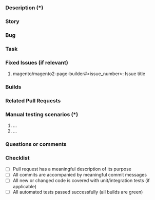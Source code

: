 <!---
    Thank you for contributing to Magento.
    To help us process this pull request we recommend that you add the following information:
     - Summary of the pull request,
     - Issue(s) related to the changes made,
     - Manual testing scenarios
    Fields marked with (*) are required. Please don't remove the template.
-->

<!--- Please provide a general summary of the Pull Request in the Title above -->

### Description (*)
<!---
    Please provide a description of the changes proposed in the pull request.
    Letting us know what has changed and why it needed changing will help us validate this pull request.
-->

### Story
<!--- 
* [<issue_number>](https://jira.corp.magento.com/browse/<issue_number>) <issue_title>
-->

### Bug
<!--- 
* [<issue_number>](https://jira.corp.magento.com/browse/<issue_number>) <issue_title>
-->

### Task
<!--- 
* [<issue_number>](https://jira.corp.magento.com/browse/<issue_number>) <issue_title>
-->

### Fixed Issues (if relevant)
<!---
    If relevant, please provide a list of fixed issues in the format magento/magento2-page-builder#<issue_number>.
    There could be 1 or more issues linked here and it will help us find some more information about the reasoning behind this change.
-->
1. magento/magento2-page-builder#<issue_number>: Issue title

### Builds
<!--- 
[All-User-Requested-Tests](https://m2build-ur.devops.magento.com/job/All-User-Requested-Tests/<build_number>)
-->

### Related Pull Requests
<!--- 
https://github.com/magento/magento2ce/pull/<related_pr>
-->
<!-- related pull request placeholder -->

### Manual testing scenarios (*)
<!---
    Please provide a set of unambiguous steps to test the proposed code change.
    Giving us manual testing scenarios will help with the processing and validation process.
-->
1. ...
2. ...

### Questions or comments
<!---
	If relevant, here you can ask questions or provide comments on your pull request for the reviewer
	For example if you need assistance with writing tests or would like some feedback on one of your development ideas
-->

### Checklist
 - [ ] Pull request has a meaningful description of its purpose
 - [ ] All commits are accompanied by meaningful commit messages
 - [ ] All new or changed code is covered with unit/integration tests (if applicable)
 - [ ] All automated tests passed successfully (all builds are green)
